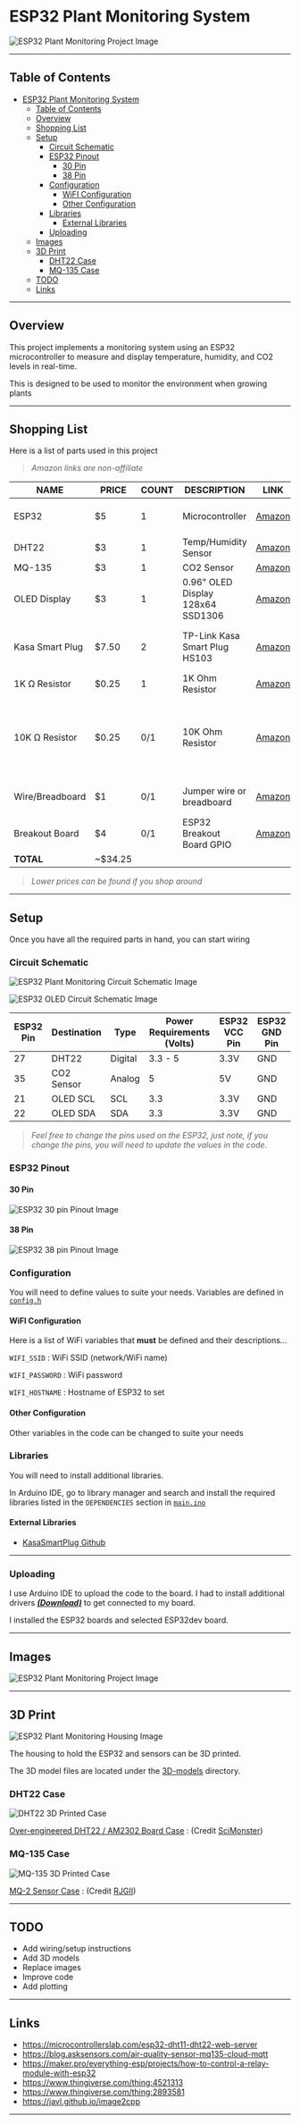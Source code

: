# ESP32 Plant Monitoring System

![ESP32 Plant Monitoring Project Image](/static/img/project.png)

---

## Table of Contents

<!--toc:start-->
- [ESP32 Plant Monitoring System](#esp32-plant-monitoring-system)
  - [Table of Contents](#table-of-contents)
  - [Overview](#overview)
  - [Shopping List](#shopping-list)
  - [Setup](#setup)
    - [Circuit Schematic](#circuit-schematic)
    - [ESP32 Pinout](#esp32-pinout)
      - [30 Pin](#30-pin)
      - [38 Pin](#38-pin)
    - [Configuration](#configuration)
      - [WiFI Configuration](#wifi-configuration)
      - [Other Configuration](#other-configuration)
    - [Libraries](#libraries)
      - [External Libraries](#external-libraries)
    - [Uploading](#uploading)
  - [Images](#images)
  - [3D Print](#3d-print)
    - [DHT22 Case](#dht22-case)
    - [MQ-135 Case](#mq-135-case)
  - [TODO](#todo)
  - [Links](#links)
<!--toc:end-->

---

## Overview

This project implements a monitoring system using an ESP32 microcontroller to
measure and display temperature, humidity, and CO2 levels in real-time.

This is designed to be used to monitor the environment when growing plants

---

## Shopping List

Here is a list of parts used in this project

> *Amazon links are non-affiliate*

| NAME            | PRICE   | COUNT | DESCRIPTION                       | LINK   | NOTE                                               |
|-----------------|---------|-------|-----------------------------------|--------|----------------------------------------------------|
| ESP32           | $5      | 1     | Microcontroller                   | [Amazon](https://www.amazon.com/ESP-WROOM-31-Development-Microcontroller-Integrated-Compatible/dp/B08D5ZD528) | [USB-C ESP32 Amazon](https://www.amazon.com/dp/B0CR5Y2JVD)                                 |
| DHT22           | $3      | 1     | Temp/Humidity Sensor              | [Amazon](https://www.amazon.com/dp/B0CPHQC9SF) |                                                    |
| MQ-135          | $3      | 1     | CO2 Sensor                        | [Amazon](https://www.amazon.com/Ximimark-Quality-Hazardous-Detection-Arduino/dp/B07L73VTTY) |                                                    |
| OLED Display    | $3      | 1     | 0.96" OLED Display 128x64 SSD1306 | [Amazon](https://www.amazon.com/Hosyond-Display-Self-Luminous-Compatible-Raspberry/dp/B09C5K91H7) |                                                    |
| Kasa Smart Plug | $7.50   | 2     | TP-Link Kasa Smart Plug HS103     | [Amazon](https://www.amazon.com/dp/B07RCNB2L3) | Intake and exhaust fans smart plugs                |
| 1K Ω Resistor   | $0.25   | 1     | 1K Ohm Resistor                   | [Amazon](https://www.amazon.com/California-JOS-Carbon-Resistor-Tolerance/dp/B0BR66ZN6B) | MQ-135 analog pin                                  |
| 10K Ω Resistor  | $0.25   | 0/1   | 10K Ohm Resistor                  | [Amazon](https://www.amazon.com/California-JOS-Carbon-Resistor-Tolerance/dp/B0BR67DJHM) | Most DHT22 sensor modules have a built-in resistor |
| Wire/Breadboard | $1      | 0/1   | Jumper wire or breadboard         | [Amazon](https://www.amazon.com/DEYUE-breadboard-Set-Prototype-Board/dp/B07LFD4LT6) | Optional depending on setup                        |
| Breakout Board  | $4      | 0/1   | ESP32 Breakout Board GPIO         | [Amazon](https://www.amazon.com/dp/B0BNQ8V65G) | Optional depending on setup                        |
| **TOTAL**           | ~$34.25 |       |                                   |        |                                                    |

> *Lower prices can be found if you shop around*

---

## Setup

Once you have all the required parts in hand, you can start wiring

### Circuit Schematic

![ESP32 Plant Monitoring Circuit Schematic Image](/static/img/circuit-schematic.png)

![ESP32 OLED Circuit Schematic Image](/static/img/esp32-oled-schematic.jpg)

| ESP32 Pin | Destination | Type    | Power Requirements (Volts) | ESP32 VCC Pin | ESP32 GND Pin |
|-----------|-------------|---------|----------------------------|---------------|---------------|
| 27        | DHT22       | Digital | 3.3 - 5                    | 3.3V          | GND           |
| 35        | CO2 Sensor  | Analog  | 5                          | 5V            | GND           |
| 21        | OLED SCL    | SCL     | 3.3                        | 3.3V          | GND           |
| 22        | OLED SDA    | SDA     | 3.3                        | 3.3V          | GND           |

> *Feel free to change the pins used on the ESP32, just note, if you change the pins, you will need to update the values in the code.*

### ESP32 Pinout

#### 30 Pin

![ESP32 30 pin Pinout Image](/static/img/esp32-pinout-30-pin.png)

#### 38 Pin

![ESP32 38 pin Pinout Image](/static/img/esp32-pinout-38-pin.jpg)

### Configuration

You will need to define values to suite your needs. Variables are defined in [`config.h`](/src/main/config.h)

#### WiFI Configuration

Here is a list of WiFi variables that **must** be defined and their descriptions...

`WIFI_SSID`
: WiFi SSID (network/WiFi name)

`WIFI_PASSWORD`
: WiFi password

`WIFI_HOSTNAME`
: Hostname of ESP32 to set

#### Other Configuration

Other variables in the code can be changed to suite your needs

### Libraries

You will need to install additional libraries.

In Arduino IDE, go to library manager and search and install the
required libraries listed in the `DEPENDENCIES` section in [`main.ino`](/src/main/main.ino)

#### External Libraries

- [KasaSmartPlug Github](https://github.com/kj831ca/KasaSmartPlug)

---

### Uploading

I use Arduino IDE to upload the code to the board. I had to install additional drivers ***[(Download)](https://www.silabs.com/documents/public/software/CP210x_Universal_Windows_Driver.zip)*** to get connected to my board.

I installed the ESP32 boards and selected ESP32dev board.

---

## Images

<!--TODO: Add more images-->
![ESP32 Plant Monitoring Project Image](/static/img/project.png)

---

## 3D Print

![ESP32 Plant Monitoring Housing Image](/static/img/3d-housing.png)

The housing to hold the ESP32 and sensors can be 3D printed.

The 3D model files are located under the [3D-models](/3D-models) directory.

### DHT22 Case

![DHT22 3D Printed Case](/static/img/DHT22-3D-model.jpg)

[Over-engineered DHT22 / AM2302 Board Case](https://www.thingiverse.com/thing:4521313)
: (Credit [SciMonster](https://www.thingiverse.com/SciMonster))

### MQ-135 Case

![MQ-135 3D Printed Case](/static/img/MQ-135-3D-model.jpg)

[MQ-2 Sensor Case](https://www.thingiverse.com/thing:2893581)
: (Credit [RJGII](https://www.thingiverse.com/RJGII))

---

## TODO

* Add wiring/setup instructions
* Add 3D models
* Replace images
* Improve code
* Add plotting

---

## Links

* https://microcontrollerslab.com/esp32-dht11-dht22-web-server
* https://blog.asksensors.com/air-quality-sensor-mq135-cloud-mqtt
* https://maker.pro/everything-esp/projects/how-to-control-a-relay-module-with-esp32
* https://www.thingiverse.com/thing:4521313
* https://www.thingiverse.com/thing:2893581
* https://javl.github.io/image2cpp

---
